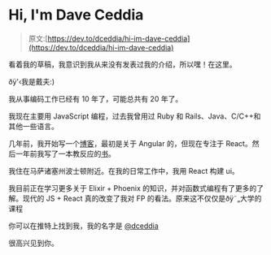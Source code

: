 # Hi, I'm Dave Ceddia

> 原文:[https://dev.to/dceddia/hi-im-dave-ceddia](https://dev.to/dceddia/hi-im-dave-ceddia)

看着我的草稿，我意识到我从来没有发表过我的介绍，所以嘿！在这里。

ðÿ'‹我是戴夫:)

我从事编码工作已经有 10 年了，可能总共有 20 年了。

我现在主要用 JavaScript 编程，过去我曾用过 Ruby 和 Rails、Java、C/C++和其他一些语言。

几年前，我开始写一个[博客](https://daveceddia.com)，最初是关于 Angular 的，但现在专注于 React。然后一年前我写了一本教反应的[书](https://daveceddia.com/pure-react/)。

我住在马萨诸塞州波士顿附近。在我的日常工作中，我用 React 构建 ui。

我目前正在学习更多关于 Elixir + Phoenix 的知识，并对函数式编程有了更多的了解。现代的 JS + React 真的改变了我对 FP 的看法。原来这不仅仅是ðÿ˜„大学的课程

你可以在推特上找到我，我的名字是 [@dceddia](https://twitter.com/dceddia)

很高兴见到你。